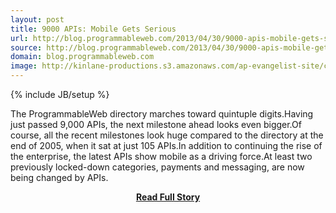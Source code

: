 ```yaml
---
layout: post
title: 9000 APIs: Mobile Gets Serious
url: http://blog.programmableweb.com/2013/04/30/9000-apis-mobile-gets-serious/
source: http://blog.programmableweb.com/2013/04/30/9000-apis-mobile-gets-serious/
domain: blog.programmableweb.com
image: http://kinlane-productions.s3.amazonaws.com/ap-evangelist-site/curated/screenshots/8112_blog_programmableweb_com.png
---
```

{% include JB/setup %}<p>The ProgrammableWeb directory marches toward quintuple digits.Having just passed 9,000 APIs, the next milestone ahead looks even bigger.Of course, all the recent milestones look huge compared to the directory at the end of 2005, when it sat at just 105 APIs.In addition to continuing the rise of the enterprise, the latest APIs show mobile as a driving force.At least two previously locked-down categories, payments and messaging, are now being changed by APIs.</p>
<center><p><a href="http://blog.programmableweb.com/2013/04/30/9000-apis-mobile-gets-serious/" style='padding:25px; font-sze:18px; font-weight: bold;'>Read Full Story</a></p></center>
